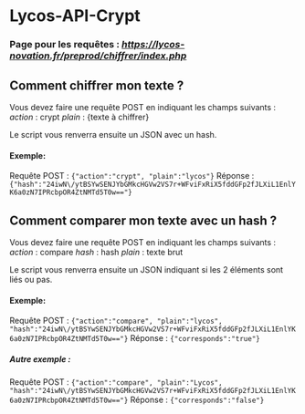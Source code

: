 # Lycos-API-Crypt

### Page pour les requêtes : _https://lycos-novation.fr/preprod/chiffrer/index.php_

##    Comment chiffrer mon texte ?

Vous devez faire une requête POST en indiquant les champs suivants :
_action_ : crypt
_plain_ : {texte à chiffrer}

Le script vous renverra ensuite un JSON avec un hash.
#### Exemple:
Requête POST : `{"action":"crypt", "plain":"lycos"}`
Réponse : `{"hash":"24iwN\/ytBSYwSENJYbGMkcHGVw2VS7r+WFviFxRiX5fddGFp2fJLXiL1EnlYK6a0zN7IPRcbpOR4ZtNMTd5T0w=="}`




##  	Comment comparer mon texte avec un hash ?

Vous devez faire une requête POST en indiquant les champs suivants :
_action_ : compare
_hash_ : hash
_plain_ : texte brut

Le script vous renverra ensuite un JSON indiquant si les 2 éléments sont liés ou pas.
#### Exemple:
Requête POST : `{"action":"compare", "plain":"lycos", "hash":"24iwN\/ytBSYwSENJYbGMkcHGVw2VS7r+WFviFxRiX5fddGFp2fJLXiL1EnlYK6a0zN7IPRcbpOR4ZtNMTd5T0w=="}`
Réponse : `{"corresponds":"true"}`

##### Autre exemple : 
Requête POST : `{"action":"compare", "plain":"Lycos", "hash":"24iwN\/ytBSYwSENJYbGMkcHGVw2VS7r+WFviFxRiX5fddGFp2fJLXiL1EnlYK6a0zN7IPRcbpOR4ZtNMTd5T0w=="}`
Réponse : `{"corresponds":"false"}`
